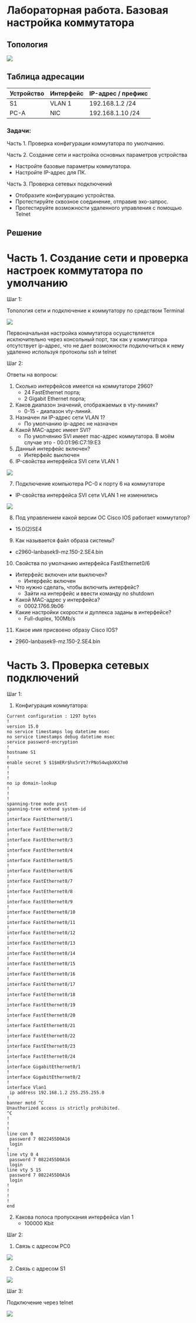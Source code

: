 # Лабораторная работа. Базовая настройка коммутатора 

## Топология

![](topology.PNG)

## Таблица адресации

| Устройство    | Интерфейс   | IP-адрес / префикс            |
|-----------------|---------------|-------------------------|
| S1    | VLAN 1   | 192.168.1.2 /24  |
| PC-A  | NIC      | 192.168.1.10 /24 |

### Задачи:
Часть 1. Проверка конфигурации коммутатора по умолчанию.

Часть 2. Создание сети и настройка основных параметров устройства
* Настройте базовые параметры коммутатора.
* Настройте IP-адрес для ПК.

Часть 3. Проверка сетевых подключений
* Отобразите конфигурацию устройства.
* Протестируйте сквозное соединение, отправив эхо-запрос.
* Протестируйте возможности удаленного управления с помощью Telnet

## Решение

# Часть 1. Создание сети и проверка настроек коммутатора по умолчанию

Шаг 1:

Топология сети и подключение к коммутатору по средством Terminal

![](1.PNG)

Первоначальная настройка коммутатора осуществляется исключительно через консольный порт, так как у коммутатора отсутствует ip-адрес, что не дает возможности подключиться к нему удаленно используя протоколы ssh и telnet 

Шаг 2:

Ответы на вопросы:

1. Сколько интерфейсов имеется на коммутаторе 2960?
   - 24 FastEthernet порта;
   - 2 Gigabit Ethernet порта;
2. Каков диапазон значений, отображаемых в vty-линиях?
   - 0-15 - диапазон vty-линий.
3. Назначен ли IP-адрес сети VLAN 1?
   - По умолчанию ip-адрес не назначен
4. Какой MAC-адрес имеет SVI?
   - По умолчянию SVI имеет mac-адрес коммутатора. В моём случае это - 00:01:96:C7:19:E3
5. Данный интерфейс включен?
   - Интерфейс выключен
6. IP-свойства интерфейса SVI сети VLAN 1

![](2.PNG)   

7. Подключение компьютера PC-0 к порту 6 на коммутаторе
  - IP-свойства интерфейса SVI сети VLAN 1 не изменились

![](3.PNG)

8. Под управлением какой версии ОС Cisco IOS работает коммутатор?
  - 15.0(2)SE4
9. Как называется файл образа системы?
  - c2960-lanbasek9-mz.150-2.SE4.bin
10. Cвойства по умолчанию интерфейса FastEthernet0/6
  - Интерфейс включен или выключен?
    - Интерфейс включен
  - Что нужно сделать, чтобы включить интерфейс?
    - Зайти на интерфейс и ввести команду no shutdown
  - Какой MAC-адрес у интерфейса?
    - 0002.1766.9b06
  - Какие настройки скорости и дуплекса заданы в интерфейсе?
    - Full-duplex, 100Mb/s
11. Какое имя присвоено образу Cisco IOS?
  - 2960-lanbasek9-mz.150-2.SE4.bin

# Часть 3. Проверка сетевых подключений

Шаг 1:
   1. Конфигурация коммутатора:
```
Current configuration : 1297 bytes
!
version 15.0
no service timestamps log datetime msec
no service timestamps debug datetime msec
service password-encryption
!
hostname S1
!
enable secret 5 $1$mERr$hx5rVt7rPNoS4wqbXKX7m0
!
!
!
no ip domain-lookup
!
!
!
spanning-tree mode pvst
spanning-tree extend system-id
!
interface FastEthernet0/1
!
interface FastEthernet0/2
!
interface FastEthernet0/3
!
interface FastEthernet0/4
!
interface FastEthernet0/5
!
interface FastEthernet0/6
!
interface FastEthernet0/7
!
interface FastEthernet0/8
!
interface FastEthernet0/9
!
interface FastEthernet0/10
!
interface FastEthernet0/11
!
interface FastEthernet0/12
!
interface FastEthernet0/13
!
interface FastEthernet0/14
!
interface FastEthernet0/15
!
interface FastEthernet0/16
!
interface FastEthernet0/17
!
interface FastEthernet0/18
!
interface FastEthernet0/19
!
interface FastEthernet0/20
!
interface FastEthernet0/21
!
interface FastEthernet0/22
!
interface FastEthernet0/23
!
interface FastEthernet0/24
!
interface GigabitEthernet0/1
!
interface GigabitEthernet0/2
!
interface Vlan1
 ip address 192.168.1.2 255.255.255.0
!
banner motd ^C
Unauthorized access is strictly prohibited.
^C
!
!
!
line con 0
 password 7 0822455D0A16
 login
!
line vty 0 4
 password 7 0822455D0A16
 login
line vty 5 15
 password 7 0822455D0A16
 login
!
!
!
!
end
```
   2. Какова полоса пропускания интерфейса vlan 1
      - 100000 Kbit

Шаг 2:

   1. Связь с адресом PC0

![](4.PNG)
   
   2. Связь с адресом S1

![](5.PNG)

Шаг 3:

   Подключение через telnet
   
![](6.PNG)
